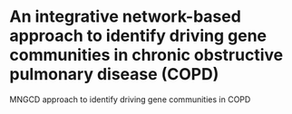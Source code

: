 # An integrative network-based approach to identify driving gene communities in chronic obstructive pulmonary disease (COPD)
MNGCD approach to identify driving gene communities in COPD

